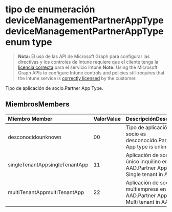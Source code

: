 # <a name="devicemanagementpartnerapptype-enum-type"></a><span data-ttu-id="3f204-101">tipo de enumeración deviceManagementPartnerAppType</span><span class="sxs-lookup"><span data-stu-id="3f204-101">deviceManagementPartnerAppType enum type</span></span>

> <span data-ttu-id="3f204-102">**Nota:** El uso de las API de Microsoft Graph para configurar las directivas y los controles de Intune requiere que el cliente tenga la [licencia correcta](https://go.microsoft.com/fwlink/?linkid=839381) para el servicio Intune.</span><span class="sxs-lookup"><span data-stu-id="3f204-102">**Note:** Using the Microsoft Graph APIs to configure Intune controls and policies still requires that the Intune service is [correctly licensed](https://go.microsoft.com/fwlink/?linkid=839381) by the customer.</span></span>

<span data-ttu-id="3f204-103">Tipo de aplicación de socio.</span><span class="sxs-lookup"><span data-stu-id="3f204-103">Partner App Type.</span></span>
## <a name="members"></a><span data-ttu-id="3f204-104">Miembros</span><span class="sxs-lookup"><span data-stu-id="3f204-104">Members</span></span>
|<span data-ttu-id="3f204-105">Miembro	</span><span class="sxs-lookup"><span data-stu-id="3f204-105">Member</span></span>|<span data-ttu-id="3f204-106">Valor</span><span class="sxs-lookup"><span data-stu-id="3f204-106">Value</span></span>|<span data-ttu-id="3f204-107">Descripción</span><span class="sxs-lookup"><span data-stu-id="3f204-107">Description</span></span>|
|:---|:---|:---|
|<span data-ttu-id="3f204-108">desconocido</span><span class="sxs-lookup"><span data-stu-id="3f204-108">unknown</span></span>|<span data-ttu-id="3f204-109">0</span><span class="sxs-lookup"><span data-stu-id="3f204-109">0</span></span>|<span data-ttu-id="3f204-110">Tipo de aplicación de socio es desconocido.</span><span class="sxs-lookup"><span data-stu-id="3f204-110">Partner App type is unknown.</span></span>|
|<span data-ttu-id="3f204-111">singleTenantApp</span><span class="sxs-lookup"><span data-stu-id="3f204-111">singleTenantApp</span></span>|<span data-ttu-id="3f204-112">1</span><span class="sxs-lookup"><span data-stu-id="3f204-112">1</span></span>|<span data-ttu-id="3f204-113">Aplicación de socio es único inquilino en AAD.</span><span class="sxs-lookup"><span data-stu-id="3f204-113">Partner App is Single tenant in AAD.</span></span>|
|<span data-ttu-id="3f204-114">multiTenantApp</span><span class="sxs-lookup"><span data-stu-id="3f204-114">multiTenantApp</span></span>|<span data-ttu-id="3f204-115">2</span><span class="sxs-lookup"><span data-stu-id="3f204-115">2</span></span>|<span data-ttu-id="3f204-116">Aplicación de socio es multiempresa en AAD.</span><span class="sxs-lookup"><span data-stu-id="3f204-116">Partner App is Multi tenant in AAD.</span></span>|



